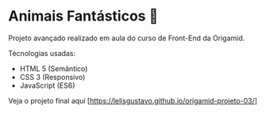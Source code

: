 # Animais Fantásticos 🦊
Projeto avançado realizado em aula do curso de Front-End da Origamid.

Técnologias usadas:

- HTML 5 (Semântico)
- CSS 3 (Responsivo)
- JavaScript (ES6)
  
Veja o projeto final aqui [https://lelisgustavo.github.io/origamid-projeto-03/]
